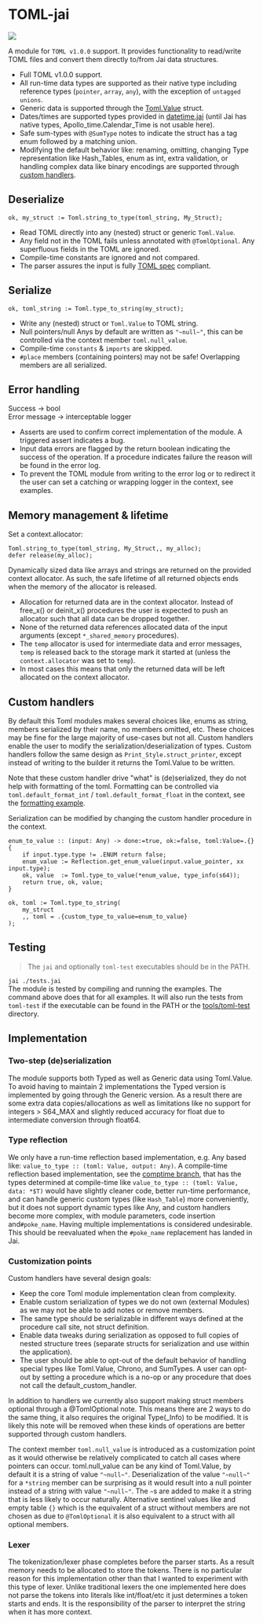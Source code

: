 # TOML-jai

![](https://img.shields.io/badge/Jai-beta%200.2.017-blue.svg)

A module for `TOML v1.0.0` support. It provides functionality to read/write TOML files and convert them directly to/from Jai data structures.

- Full TOML v1.0.0 support.
- All run-time data types are supported as their native type including reference types (`pointer`, `array`, `any`), with the exception of `untagged unions`.
- Generic data is supported through the [Toml.Value](src/data.jai) struct.
- Dates/times are supported types provided in [datetime.jai](src/datetime.jai) (until Jai has native types, Apollo_time.Calendar_Time is not usable here).
- Safe sum-types with `@SumType` notes to indicate the struct has a tag enum followed by a matching union.
- Modifying the default behavior like: renaming, omitting, changing Type representation like Hash_Tables, enum as int, extra validation, or handling complex data like binary encodings are supported through [custom handlers](examples/custom_handlers.jai). 

## Deserialize
`ok, my_struct := Toml.string_to_type(toml_string, My_Struct);`
- Read TOML directly into any (nested) struct or generic `Toml.Value`.
- Any field not in the TOML fails unless annotated with `@TomlOptional`. Any superfluous fields in the TOML are ignored.
- Compile-time constants are ignored and not compared.
- The parser assures the input is fully [TOML spec](https://toml.io/en/v1.0.0) compliant.

## Serialize
`ok, toml_string := Toml.type_to_string(my_struct);`
- Write any (nested) struct or `Toml.Value` to TOML string.
- Null pointers/null Anys by default are written as `"~null~"`, this can be controlled via the context member `toml.null_value`.
- Compile-time `constants` & `imports` are skipped.
- `#place` members (containing pointers) may not be safe! Overlapping members are all serialized.

## Error handling
Success -> bool  
Error message -> interceptable logger
- Asserts are used to confirm correct implementation of the module. A triggered assert indicates a bug.
- Input data errors are flagged by the return boolean indicating the success of the operation. If a procedure indicates failure the reason will be found in the error log.
- To prevent the TOML module from writing to the error log or to redirect it the user can set a catching or wrapping logger in the context, see examples.

## Memory management & lifetime
Set a context.allocator:
```jai
Toml.string_to_type(toml_string, My_Struct,, my_alloc);
defer release(my_alloc);
```
Dynamically sized data like arrays and strings are returned on the provided context allocator. As such, the safe lifetime of all returned objects ends when the memory of the allocator is released.
- Allocation for returned data are in the context allocator. Instead of free_x() or deinit_x() procedures the user is expected to push an allocator such that all data can be dropped together.
- None of the returned data references allocated data of the input arguments (except `*_shared_memory` procedures).
- The `temp` allocator is used for intermediate data and error messages, `temp` is released back to the storage mark it started at (unless the `context.allocator` was set to `temp`).
- In most cases this means that only the returned data will be left allocated on the context allocator.

## Custom handlers
By default this Toml modules makes several choices like, enums as string, members serialized by their name, no members omitted, etc.
These choices may be fine for the large majority of use-cases but not all. Custom handlers enable the user to modify the serialization/deserialization of types.
Custom handlers follow the same design as `Print_Style.struct_printer`, except instead of writing to the builder it returns the Toml.Value to be written.

Note that these custom handler drive "what" is (de)serialized, they do not help with formatting of the toml. Formatting can be controlled via `toml.default_format_int` / `toml.default_format_float` in the context, see the [formatting example](examples/formatting_control.jai).

Serialization can be modified by changing the custom handler procedure in the context.
```jai
enum_to_value :: (input: Any) -> done:=true, ok:=false, toml:Value=.{} {
    if input.type.type != .ENUM return false;
    enum_value := Reflection.get_enum_value(input.value_pointer, xx input.type);
    ok, value  := Toml.type_to_value(*enum_value, type_info(s64));
    return true, ok, value;
}

ok, toml := Toml.type_to_string(
    my_struct
    ,, toml = .{custom_type_to_value=enum_to_value}
);
```

## Testing
> The `jai` and optionally `toml-test` executables should be in the PATH.

`jai ./tests.jai`  
The module is tested by compiling and running the examples. The command above does that for all examples. It will also run the tests from `toml-test` if the executable can be found in the PATH or the [tools/toml-test](tools/toml-test) directory.

## Implementation

### Two-step (de)serialization
The module supports both Typed as well as Generic data using Toml.Value. To avoid having to maintain 2 implementations the Typed version is implemented by going through the Generic version. As a result there are some extra data copies/allocations as well as limitations like no support for integers > S64_MAX and slightly reduced accuracy for float due to intermediate conversion through float64.

### Type reflection
We only have a run-time reflection based implementation, e.g. Any based like: `value_to_type :: (toml: Value, output: Any)`. A compile-time reflection based implementation, see the [comptime branch](https://github.com/sjorsdonkers/toml-jai/tree/comptime), that has the types determined at compile-time like `value_to_type :: (toml: Value, data: *$T)` would have slightly cleaner code, better run-time performance, and can handle generic custom types (like `Hash_Table`) more conveniently, but it does not support dynamic types like Any, and custom handlers become more complex, with module parameters, code insertion and`#poke_name`. Having multiple implementations is considered undesirable. This should be reevaluated when the `#poke_name` replacement has landed in Jai.

### Customization points
Custom handlers have several design goals:
 - Keep the core Toml module implementation clean from complexity.
 - Enable custom serialization of types we do not own (external Modules) as we may not be able to add notes or remove members.
 - The same type should be serializable in different ways defined at the procedure call site, not struct definition.
 - Enable data tweaks during serialization as opposed to full copies of nested structure trees (separate structs for serialization and use within the application).
 - The user should be able to opt-out of the default behavior of handling special types like Toml.Value, Chrono, and SumTypes. A user can opt-out by setting a procedure which is a no-op or any procedure that does not call the default_custom_handler.

In addition to handlers we currently also support making struct members optional through a @TomlOptional note. This means there are 2 ways to do the same thing, it also requires the original Type(_Info) to be modified. It is likely this note will be removed when these kinds of operations are better supported through custom handlers.

The context member `toml.null_value` is introduced as a customization point as it would otherwise be relatively complicated to catch all cases where pointers can occur. toml.null_value can be any kind of Toml.Value, by default it is a string of value `"~null~"`. Deserialization of the value `"~null~"` for a `*string` member can be surprising as it would result into a null pointer instead of a string with value `"~null~"`. The `~`s are added to make it a string that is less likely to occur naturally.
Alternative sentinel values like and empty table `{}` which is the equivalent of a struct without members are not chosen as due to `@TomlOptional` it is also equivalent to a struct with all optional members.

### Lexer
The tokenization/lexer phase completes before the parser starts. As a result memory needs to be allocated to store the tokens. There is no particular reason for this implementation other than that I wanted to experiment with this type of lexer. Unlike traditional lexers the one implemented here does not parse the tokens into literals like int/float/etc it just determines a token starts and ends. It is the responsibility of the parser to interpret the string when it has more context.
